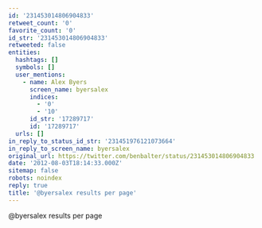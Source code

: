 ```yaml
---
id: '231453014806904833'
retweet_count: '0'
favorite_count: '0'
id_str: '231453014806904833'
retweeted: false
entities:
  hashtags: []
  symbols: []
  user_mentions:
    - name: Alex Byers
      screen_name: byersalex
      indices:
        - '0'
        - '10'
      id_str: '17289717'
      id: '17289717'
  urls: []
in_reply_to_status_id_str: '231451976121073664'
in_reply_to_screen_name: byersalex
original_url: https://twitter.com/benbalter/status/231453014806904833
date: '2012-08-03T18:14:33.000Z'
sitemap: false
robots: noindex
reply: true
title: '@byersalex results per page'
---
```


@byersalex results per page